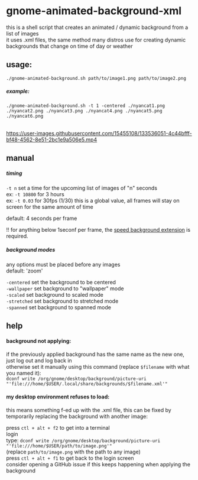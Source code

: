# gnome-animated-background-xml

this is a shell script that creates an animated / dynamic background from a list of images <br>
it uses .xml files, the same method many distros use for creating dynamic backgrounds that change on time of day or weather

## usage:
```./gnome-animated-background.sh path/to/image1.png path/to/image2.png``` <br>
##### example: <br>
```./gnome-animated-background.sh -t 1 -centered ./nyancat1.png ./nyancat2.png ./nyancat3.png ./nyancat4.png ./nyancat5.png ./nyancat6.png```<br><br>



https://user-images.githubusercontent.com/15455108/133536051-4c44bfff-bf48-4562-8e51-2bc1e9a506e5.mp4







## manual

##### timing <br>
`-t n` set a time for the upcoming list of images of "n" seconds <br>
ex: `-t 10800` for 3 hours <br>
ex: `-t 0.03` for 30fps (1/30)
this is a global value, all frames will stay on screen for the same amount of time

default: 4 seconds per frame <br>

!! for anything below 1seconf per frame, the 
<a href="https://extensions.gnome.org/extension/4761/speed-background/" >speed background extension</a> 
is required.

##### background modes <br>

any options must be placed before any images <br>
default: 'zoom' <br>

`-centered` set the background to be centered <br>
`-wallpaper` set background to "wallpaper" mode <br>
`-scaled` set background to scaled mode <br>
`-stretched` set background to stretched mode <br>
`-spanned` set background to spanned mode

## help <br>

#### background not applying: <br>
if the previously applied background has the same name as the new one, just log out and log back in <br>
otherwise set it manually using this command (replace `$filename` with what you named it): <br>
`dconf write /org/gnome/desktop/background/picture-uri "'file:///home/$USER/.local/share/backgrounds/$filename.xml'"` <br>

#### my desktop environment refuses to load:
this means something f-ed up with the .xml file,  this can be fixed by temporarily replacing the background with another image: <br>

press `ctl + alt + f2` to get into a terminal <br>
login <br>
type: `dconf write /org/gnome/desktop/background/picture-uri "'file:///home/$USER/path/to/image.png'"` <br>
(replace `path/to/image.png` with the path to any image) <br>
press `ctl + alt + f1` to get back to the login screen <br>
consider opening a GitHub issue if this keeps happening when applying the background
